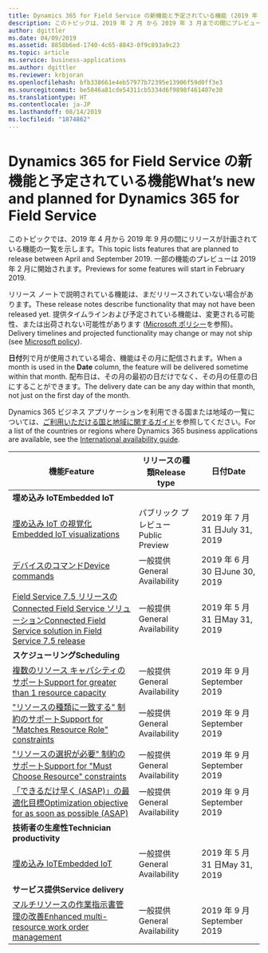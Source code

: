 ```yaml
---
title: Dynamics 365 for Field Service の新機能と予定されている機能 (2019 年 4 月)
description: このトピックは、2019 年 2 月 から 2019 年 3 月までの間にプレビューになり、2019 年 4 月から 2019 年 9 月までの間にリリース予定の機能の一覧を示します。
author: dgittler
ms.date: 04/09/2019
ms.assetid: 8858b6ed-1740-4c65-8843-0f9c893a9c23
ms.topic: article
ms.service: business-applications
ms.author: dgittler
ms.reviewer: krbjoran
ms.openlocfilehash: bfb338661e4eb57977b72395e13906f59d0ff3e3
ms.sourcegitcommit: be5846a81cde54311cb5334d6f9898f461407e30
ms.translationtype: HT
ms.contentlocale: ja-JP
ms.lasthandoff: 08/14/2019
ms.locfileid: "1874862"
---
```

#  <a name="whats-new-and-planned-for-dynamics-365-for-field-service"></a><span data-ttu-id="7dd83-103">Dynamics 365 for Field Service の新機能と予定されている機能</span><span class="sxs-lookup"><span data-stu-id="7dd83-103">What’s new and planned for Dynamics 365 for Field Service</span></span>

<span data-ttu-id="7dd83-104">このトピックでは、2019 年 4 月から 2019 年 9 月の間にリリースが計画されている機能の一覧を示します。</span><span class="sxs-lookup"><span data-stu-id="7dd83-104">This topic lists features that are planned to release between April and September 2019.</span></span> <span data-ttu-id="7dd83-105">一部の機能のプレビューは 2019 年 2 月に開始されます。</span><span class="sxs-lookup"><span data-stu-id="7dd83-105">Previews for some features will start in February 2019.</span></span>   

<span data-ttu-id="7dd83-106">リリース ノートで説明されている機能は、まだリリースされていない場合があります。</span><span class="sxs-lookup"><span data-stu-id="7dd83-106">These release notes describe functionality that may not have been released yet.</span></span> <span data-ttu-id="7dd83-107">提供タイムラインおよび予定されている機能は、変更される可能性、または出荷されない可能性があります ([Microsoft ポリシー](https://go.microsoft.com/fwlink/p/?linkid=2007332)を参照)。</span><span class="sxs-lookup"><span data-stu-id="7dd83-107">Delivery timelines and projected functionality may change or may not ship (see [Microsoft policy](https://go.microsoft.com/fwlink/p/?linkid=2007332)).</span></span>

<span data-ttu-id="7dd83-108">**日付**列で月が使用されている場合、機能はその月に配信されます。</span><span class="sxs-lookup"><span data-stu-id="7dd83-108">When a month is used in the **Date** column, the feature will be delivered sometime within that month.</span></span> <span data-ttu-id="7dd83-109">配布日は、その月の最初の日だけでなく、その月の任意の日にすることができます。</span><span class="sxs-lookup"><span data-stu-id="7dd83-109">The delivery date can be any day within that month, not just on the first day of the month.</span></span>

<span data-ttu-id="7dd83-110">Dynamics 365 ビジネス アプリケーションを利用できる国または地域の一覧については、[ご利用いただける国と地域に関するガイド](https://aka.ms/dynamics_365_international_availability_deck)を参照してください。</span><span class="sxs-lookup"><span data-stu-id="7dd83-110">For a list of the countries or regions where Dynamics 365 business applications are available, see the [International availability guide](https://aka.ms/dynamics_365_international_availability_deck).</span></span>



| <span data-ttu-id="7dd83-111">機能</span><span class="sxs-lookup"><span data-stu-id="7dd83-111">Feature</span></span>                                             | <span data-ttu-id="7dd83-112">リリースの種類</span><span class="sxs-lookup"><span data-stu-id="7dd83-112">Release type</span></span>         | <span data-ttu-id="7dd83-113">日付</span><span class="sxs-lookup"><span data-stu-id="7dd83-113">Date</span></span> |
|-----------------------------------------------------|----------------------|----------------------|
| <span data-ttu-id="7dd83-114">**埋め込み IoT**</span><span class="sxs-lookup"><span data-stu-id="7dd83-114">**Embedded IoT**</span></span>                     |                      |                      |
| [<span data-ttu-id="7dd83-115">埋め込み IoT の視覚化</span><span class="sxs-lookup"><span data-stu-id="7dd83-115">Embedded IoT visualizations</span></span>](embedded-iot-iot-central.md#embedded-iot-visualizations)                         | <span data-ttu-id="7dd83-116">パブリック プレビュー</span><span class="sxs-lookup"><span data-stu-id="7dd83-116">Public Preview</span></span> | <span data-ttu-id="7dd83-117">2019 年 7 月 31 日</span><span class="sxs-lookup"><span data-stu-id="7dd83-117">July 31, 2019</span></span>           |
| [<span data-ttu-id="7dd83-118">デバイスのコマンド</span><span class="sxs-lookup"><span data-stu-id="7dd83-118">Device commands</span></span>](embedded-iot-iot-central.md#device-commands)                                     | <span data-ttu-id="7dd83-119">一般提供</span><span class="sxs-lookup"><span data-stu-id="7dd83-119">General Availability</span></span> | <span data-ttu-id="7dd83-120">2019 年 6 月 30 日</span><span class="sxs-lookup"><span data-stu-id="7dd83-120">June 30, 2019</span></span>           |
| [<span data-ttu-id="7dd83-121">Field Service 7.5 リリースの Connected Field Service ソリューション</span><span class="sxs-lookup"><span data-stu-id="7dd83-121">Connected Field Service solution in Field Service 7.5 release</span></span>](embedded-iot-iot-central.md#connected-field-service-solution-in-field-service-75-release)                                 | <span data-ttu-id="7dd83-122">一般提供</span><span class="sxs-lookup"><span data-stu-id="7dd83-122">General Availability</span></span> | <span data-ttu-id="7dd83-123">2019 年 5 月 31 日</span><span class="sxs-lookup"><span data-stu-id="7dd83-123">May 31, 2019</span></span>           |
| <span data-ttu-id="7dd83-124">**スケジューリング**</span><span class="sxs-lookup"><span data-stu-id="7dd83-124">**Scheduling**</span></span>                                          |                      |                      |
| [<span data-ttu-id="7dd83-125">複数のリソース キャパシティのサポート</span><span class="sxs-lookup"><span data-stu-id="7dd83-125">Support for greater than 1 resource capacity</span></span>](scheduling.md)         | <span data-ttu-id="7dd83-126">一般提供</span><span class="sxs-lookup"><span data-stu-id="7dd83-126">General Availability</span></span> | <span data-ttu-id="7dd83-127">2019 年 9 月</span><span class="sxs-lookup"><span data-stu-id="7dd83-127">September 2019</span></span>            |
| [<span data-ttu-id="7dd83-128">"リソースの種類に一致する" 制約のサポート</span><span class="sxs-lookup"><span data-stu-id="7dd83-128">Support for "Matches Resource Role" constraints</span></span>](scheduling.md)                    | <span data-ttu-id="7dd83-129">一般提供</span><span class="sxs-lookup"><span data-stu-id="7dd83-129">General Availability</span></span> | <span data-ttu-id="7dd83-130">2019 年 9 月</span><span class="sxs-lookup"><span data-stu-id="7dd83-130">September 2019</span></span>       |
| [<span data-ttu-id="7dd83-131">"リソースの選択が必要" 制約のサポート</span><span class="sxs-lookup"><span data-stu-id="7dd83-131">Support for "Must Choose Resource" constraints</span></span>](scheduling.md)             | <span data-ttu-id="7dd83-132">一般提供</span><span class="sxs-lookup"><span data-stu-id="7dd83-132">General Availability</span></span> | <span data-ttu-id="7dd83-133">2019 年 9 月</span><span class="sxs-lookup"><span data-stu-id="7dd83-133">September 2019</span></span>       |
| [<span data-ttu-id="7dd83-134">「できるだけ早く (ASAP)」の最適化目標</span><span class="sxs-lookup"><span data-stu-id="7dd83-134">Optimization objective for as soon as possible (ASAP)</span></span>](scheduling.md#optimization-objective-for-as-soon-as-possible-asap) | <span data-ttu-id="7dd83-135">一般提供</span><span class="sxs-lookup"><span data-stu-id="7dd83-135">General Availability</span></span> | <span data-ttu-id="7dd83-136">2019 年 9 月</span><span class="sxs-lookup"><span data-stu-id="7dd83-136">September 2019</span></span>            |
| <span data-ttu-id="7dd83-137">**技術者の生産性**</span><span class="sxs-lookup"><span data-stu-id="7dd83-137">**Technician productivity**</span></span>                             |                      |                      |
| [<span data-ttu-id="7dd83-138">埋め込み IoT</span><span class="sxs-lookup"><span data-stu-id="7dd83-138">Embedded IoT</span></span>](technician-productivity.md#embedded-iot)                         | <span data-ttu-id="7dd83-139">一般提供</span><span class="sxs-lookup"><span data-stu-id="7dd83-139">General Availability</span></span> | <span data-ttu-id="7dd83-140">2019 年 5 月 31 日</span><span class="sxs-lookup"><span data-stu-id="7dd83-140">May 31, 2019</span></span>           |
| <span data-ttu-id="7dd83-141">**サービス提供**</span><span class="sxs-lookup"><span data-stu-id="7dd83-141">**Service delivery**</span></span>                                  |                      |                      |
| [<span data-ttu-id="7dd83-142">マルチリソースの作業指示書管理の改善</span><span class="sxs-lookup"><span data-stu-id="7dd83-142">Enhanced multi-resource work order management</span></span>](service-delivery.md#enhanced-multi-resource-work-order-management)       | <span data-ttu-id="7dd83-143">一般提供</span><span class="sxs-lookup"><span data-stu-id="7dd83-143">General Availability</span></span> | <span data-ttu-id="7dd83-144">2019 年 9 月</span><span class="sxs-lookup"><span data-stu-id="7dd83-144">September 2019</span></span>            |
